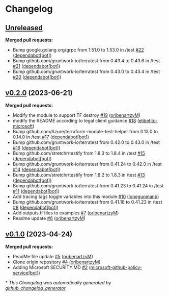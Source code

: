 # Changelog

## [Unreleased](https://github.com/Azure/terraform-azure-mdc-defender-plans-azure/tree/HEAD)

**Merged pull requests:**

- Bump google.golang.org/grpc from 1.51.0 to 1.53.0 in /test [\#22](https://github.com/Azure/terraform-azure-mdc-defender-plans-azure/pull/22) ([dependabot[bot]](https://github.com/apps/dependabot))
- Bump github.com/gruntwork-io/terratest from 0.43.4 to 0.43.6 in /test [\#21](https://github.com/Azure/terraform-azure-mdc-defender-plans-azure/pull/21) ([dependabot[bot]](https://github.com/apps/dependabot))
- Bump github.com/gruntwork-io/terratest from 0.43.0 to 0.43.4 in /test [\#20](https://github.com/Azure/terraform-azure-mdc-defender-plans-azure/pull/20) ([dependabot[bot]](https://github.com/apps/dependabot))

## [v0.2.0](https://github.com/Azure/terraform-azure-mdc-defender-plans-azure/tree/v0.2.0) (2023-06-21)

**Merged pull requests:**

- Modify the module to support TF destroy [\#19](https://github.com/Azure/terraform-azure-mdc-defender-plans-azure/pull/19) ([oribenartzyM](https://github.com/oribenartzyM))
- modify the README according to legal client guidance [\#18](https://github.com/Azure/terraform-azure-mdc-defender-plans-azure/pull/18) ([elibetito-microsoft](https://github.com/elibetito-microsoft))
- Bump github.com/Azure/terraform-module-test-helper from 0.13.0 to 0.14.0 in /test [\#17](https://github.com/Azure/terraform-azure-mdc-defender-plans-azure/pull/17) ([dependabot[bot]](https://github.com/apps/dependabot))
- Bump github.com/gruntwork-io/terratest from 0.42.0 to 0.43.0 in /test [\#16](https://github.com/Azure/terraform-azure-mdc-defender-plans-azure/pull/16) ([dependabot[bot]](https://github.com/apps/dependabot))
- Bump github.com/stretchr/testify from 1.8.3 to 1.8.4 in /test [\#15](https://github.com/Azure/terraform-azure-mdc-defender-plans-azure/pull/15) ([dependabot[bot]](https://github.com/apps/dependabot))
- Bump github.com/gruntwork-io/terratest from 0.41.24 to 0.42.0 in /test [\#14](https://github.com/Azure/terraform-azure-mdc-defender-plans-azure/pull/14) ([dependabot[bot]](https://github.com/apps/dependabot))
- Bump github.com/stretchr/testify from 1.8.2 to 1.8.3 in /test [\#13](https://github.com/Azure/terraform-azure-mdc-defender-plans-azure/pull/13) ([dependabot[bot]](https://github.com/apps/dependabot))
- Bump github.com/gruntwork-io/terratest from 0.41.23 to 0.41.24 in /test [\#11](https://github.com/Azure/terraform-azure-mdc-defender-plans-azure/pull/11) ([dependabot[bot]](https://github.com/apps/dependabot))
- Add tracing tags toggle variables into this module [\#10](https://github.com/Azure/terraform-azure-mdc-defender-plans-azure/pull/10) ([lonegunmanb](https://github.com/lonegunmanb))
- Bump github.com/gruntwork-io/terratest from 0.41.18 to 0.41.23 in /test [\#8](https://github.com/Azure/terraform-azure-mdc-defender-plans-azure/pull/8) ([dependabot[bot]](https://github.com/apps/dependabot))
- Add outputs.tf files to examples [\#7](https://github.com/Azure/terraform-azure-mdc-defender-plans-azure/pull/7) ([oribenartzyM](https://github.com/oribenartzyM))
- Readme update [\#6](https://github.com/Azure/terraform-azure-mdc-defender-plans-azure/pull/6) ([oribenartzyM](https://github.com/oribenartzyM))

## [v0.1.0](https://github.com/Azure/terraform-azure-mdc-defender-plans-azure/tree/v0.1.0) (2023-04-24)

**Merged pull requests:**

- ReadMe file update [\#5](https://github.com/Azure/terraform-azure-mdc-defender-plans-azure/pull/5) ([oribenartzyM](https://github.com/oribenartzyM))
- Clone origin repository [\#4](https://github.com/Azure/terraform-azure-mdc-defender-plans-azure/pull/4) ([oribenartzyM](https://github.com/oribenartzyM))
- Adding Microsoft SECURITY.MD [\#2](https://github.com/Azure/terraform-azure-mdc-defender-plans-azure/pull/2) ([microsoft-github-policy-service[bot]](https://github.com/apps/microsoft-github-policy-service))



\* *This Changelog was automatically generated by [github_changelog_generator](https://github.com/github-changelog-generator/github-changelog-generator)*
